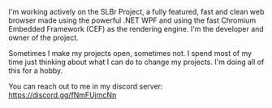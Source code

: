 I'm working actively on the SLBr Project, a fully featured, fast and clean web browser made using the powerful .NET WPF and using the fast Chromium Embedded Framework (CEF) as the rendering engine. I'm the developer and owner of the project.

Sometimes I make my projects open, sometimes not. I spend most of my time just thinking about what I can do to change my projects.
I'm doing all of this for a hobby.

You can reach out to me in my discord server: https://discord.gg/fNmFUjmcNn
